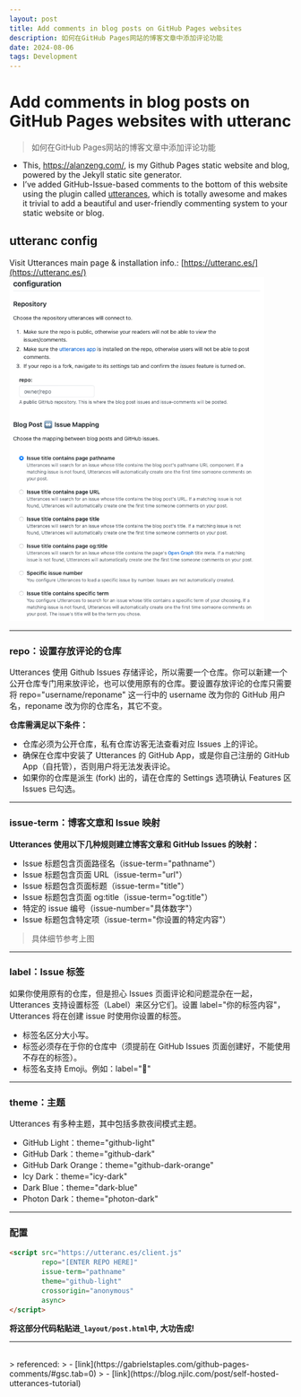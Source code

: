 ```yaml
---
layout: post
title: Add comments in blog posts on GitHub Pages websites
description: 如何在GitHub Pages网站的博客文章中添加评论功能
date: 2024-08-06
tags: Development
---
```


# Add comments in blog posts on GitHub Pages websites with utteranc
> 如何在GitHub Pages网站的博客文章中添加评论功能

- This, https://alanzeng.com/, is my Github Pages static website and blog, powered by the Jekyll static site generator.
- I’ve added GitHub-Issue-based comments to the bottom of this website using the plugin called [utterances](https://utteranc.es), 
which is totally awesome and makes it trivial to add a beautiful and user-friendly commenting system to your static website or blog.

## utteranc config
Visit Utterances main page & installation info.: [https://utteranc.es/](https://utteranc.es/)
<img src="https://raw.githubusercontent.com/AlanZeng423/Pics/main/MarkDown_Pics/image-20240806185908366.png" alt="image-20240806185908366" style="zoom:67%;" />

---

### repo：设置存放评论的仓库
Utterances 使用 Github Issues 存储评论，所以需要一个仓库。你可以新建一个公开仓库专门用来放评论，也可以使用原有的仓库。要设置存放评论的仓库只需要将 repo="username/reponame" 这一行中的 username 改为你的 GitHub 用户名，reponame 改为你的仓库名，其它不变。

**仓库需满足以下条件：**
- 仓库必须为公开仓库，私有仓库访客无法查看对应 Issues 上的评论。
- 确保在仓库中安装了 Utterances 的 GitHub App，或是你自己注册的 GitHub App（自托管），否则用户将无法发表评论。
- 如果你的仓库是派生 (fork) 出的，请在仓库的 Settings 选项确认 Features 区 Issues 已勾选。

---

### issue-term：博客文章和 Issue 映射

**Utterances 使用以下几种规则建立博客文章和 GitHub Issues 的映射：**

- Issue 标题包含页面路径名（issue-term="pathname"）
- Issue 标题包含页面 URL（issue-term="url"）
- Issue 标题包含页面标题（issue-term="title"）
- Issue 标题包含页面 og:title（issue-term="og:title"）
- 特定的 issue 编号（issue-number="具体数字"）
- Issue 标题包含特定项（issue-term="你设置的特定内容"）

> 具体细节参考上图

---

### label：Issue 标签

如果你使用原有的仓库，但是担心 Issues 页面评论和问题混杂在一起，Utterances 支持设置标签（Label）来区分它们。设置 label="你的标签内容"，Utterances 将在创建 issue 时使用你设置的标签。

- 标签名区分大小写。
- 标签必须存在于你的仓库中（须提前在 GitHub Issues 页面创建好，不能使用不存在的标签）。
- 标签名支持 Emoji。例如：label="💬"

---

### theme：主题

Utterances 有多种主题，其中包括多款夜间模式主题。

- GitHub Light：theme="github-light"
- GitHub Dark：theme="github-dark"
- GitHub Dark Orange：theme="github-dark-orange"
- Icy Dark：theme="icy-dark"
- Dark Blue：theme="dark-blue"
- Photon Dark：theme="photon-dark"

---

### 配置
```html
<script src="https://utteranc.es/client.js"
        repo="[ENTER REPO HERE]"
        issue-term="pathname"
        theme="github-light"
        crossorigin="anonymous"
        async>
</script>
```
**将这部分代码粘贴进`_layout/post.html`中, 大功告成!**

---
<br>
> referenced:
> - [link](https://gabrielstaples.com/github-pages-comments/#gsc.tab=0)
> - [link](https://blog.njilc.com/post/self-hosted-utterances-tutorial)
